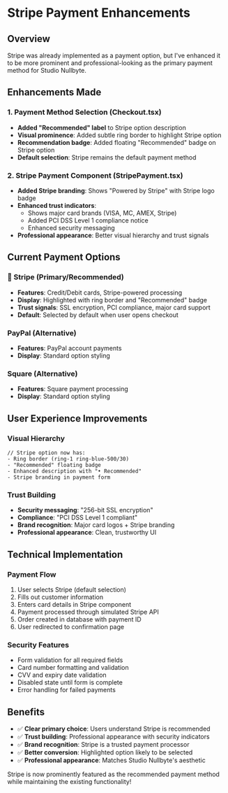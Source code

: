 # Stripe Payment Enhancements

## Overview
Stripe was already implemented as a payment option, but I've enhanced it to be more prominent and professional-looking as the primary payment method for Studio Nullbyte.

## Enhancements Made

### 1. Payment Method Selection (Checkout.tsx)
- **Added "Recommended" label** to Stripe option description
- **Visual prominence**: Added subtle ring border to highlight Stripe option
- **Recommendation badge**: Added floating "Recommended" badge on Stripe option
- **Default selection**: Stripe remains the default payment method

### 2. Stripe Payment Component (StripePayment.tsx)
- **Added Stripe branding**: Shows "Powered by Stripe" with Stripe logo badge
- **Enhanced trust indicators**: 
  - Shows major card brands (VISA, MC, AMEX, Stripe)
  - Added PCI DSS Level 1 compliance notice
  - Enhanced security messaging
- **Professional appearance**: Better visual hierarchy and trust signals

## Current Payment Options

### 🎯 Stripe (Primary/Recommended)
- **Features**: Credit/Debit cards, Stripe-powered processing
- **Display**: Highlighted with ring border and "Recommended" badge
- **Trust signals**: SSL encryption, PCI compliance, major card support
- **Default**: Selected by default when user opens checkout

### PayPal (Alternative)
- **Features**: PayPal account payments
- **Display**: Standard option styling

### Square (Alternative)
- **Features**: Square payment processing
- **Display**: Standard option styling

## User Experience Improvements

### Visual Hierarchy
```tsx
// Stripe option now has:
- Ring border (ring-1 ring-blue-500/30)
- "Recommended" floating badge
- Enhanced description with "• Recommended"
- Stripe branding in payment form
```

### Trust Building
- **Security messaging**: "256-bit SSL encryption"
- **Compliance**: "PCI DSS Level 1 compliant"
- **Brand recognition**: Major card logos + Stripe branding
- **Professional appearance**: Clean, trustworthy UI

## Technical Implementation

### Payment Flow
1. User selects Stripe (default selection)
2. Fills out customer information
3. Enters card details in Stripe component
4. Payment processed through simulated Stripe API
5. Order created in database with payment ID
6. User redirected to confirmation page

### Security Features
- Form validation for all required fields
- Card number formatting and validation
- CVV and expiry date validation
- Disabled state until form is complete
- Error handling for failed payments

## Benefits
- ✅ **Clear primary choice**: Users understand Stripe is recommended
- ✅ **Trust building**: Professional appearance with security indicators
- ✅ **Brand recognition**: Stripe is a trusted payment processor
- ✅ **Better conversion**: Highlighted option likely to be selected
- ✅ **Professional appearance**: Matches Studio Nullbyte's aesthetic

Stripe is now prominently featured as the recommended payment method while maintaining the existing functionality!
